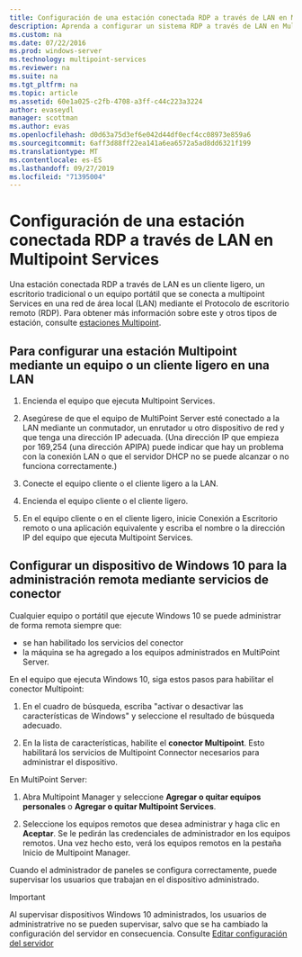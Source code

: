 ```yaml
---
title: Configuración de una estación conectada RDP a través de LAN en Multipoint Services
description: Aprenda a configurar un sistema RDP a través de LAN en Multipoint Services
ms.custom: na
ms.date: 07/22/2016
ms.prod: windows-server
ms.technology: multipoint-services
ms.reviewer: na
ms.suite: na
ms.tgt_pltfrm: na
ms.topic: article
ms.assetid: 60e1a025-c2fb-4708-a3ff-c44c223a3224
author: evaseydl
manager: scottman
ms.author: evas
ms.openlocfilehash: d0d63a75d3ef6e042d44df0ecf4cc08973e859a6
ms.sourcegitcommit: 6aff3d88ff22ea141a6ea6572a5ad8dd6321f199
ms.translationtype: MT
ms.contentlocale: es-ES
ms.lasthandoff: 09/27/2019
ms.locfileid: "71395004"
---
```

# <a name="set-up-an-rdp-over-lan-connected-station-in-multipoint-services"></a>Configuración de una estación conectada RDP a través de LAN en Multipoint Services
Una estación conectada RDP a través de LAN es un cliente ligero, un escritorio tradicional o un equipo portátil que se conecta a multipoint Services en una red de área local (LAN) mediante el Protocolo de escritorio remoto (RDP). Para obtener más información sobre este y otros tipos de estación, consulte [estaciones Multipoint](MultiPoint-services-Stations.md).  
  
## <a name="to-set-up-a-multipoint-station-using-a-computer-or-thin-client-on-a-lan"></a>Para configurar una estación Multipoint mediante un equipo o un cliente ligero en una LAN  
  
1.  Encienda el equipo que ejecuta Multipoint Services.  
  
2.  Asegúrese de que el equipo de MultiPoint Server esté conectado a la LAN mediante un conmutador, un enrutador u otro dispositivo de red y que tenga una dirección IP adecuada. (Una dirección IP que empieza por 169,254 (una dirección APIPA) puede indicar que hay un problema con la conexión LAN o que el servidor DHCP no se puede alcanzar o no funciona correctamente.)  
  
3.  Conecte el equipo cliente o el cliente ligero a la LAN.  
  
4.  Encienda el equipo cliente o el cliente ligero.  
  
5.  En el equipo cliente o en el cliente ligero, inicie Conexión a Escritorio remoto o una aplicación equivalente y escriba el nombre o la dirección IP del equipo que ejecuta Multipoint Services.

## <a name="set-up-a-windows-10-device-for-remote-management-by-using-connector-services"></a>Configurar un dispositivo de Windows 10 para la administración remota mediante servicios de conector
Cualquier equipo o portátil que ejecute Windows 10 se puede administrar de forma remota siempre que:
- se han habilitado los servicios del conector  
- la máquina se ha agregado a los equipos administrados en MultiPoint Server.  

En el equipo que ejecuta Windows 10, siga estos pasos para habilitar el conector Multipoint:

1. En el cuadro de búsqueda, escriba "activar o desactivar las características de Windows" y seleccione el resultado de búsqueda adecuado. 

2. En la lista de características, habilite el **conector Multipoint**. Esto habilitará los servicios de Multipoint Connector necesarios para administrar el dispositivo. 

En MultiPoint Server:
1. Abra Multipoint Manager y seleccione **Agregar o quitar equipos personales** o **Agregar o quitar Multipoint Services**.

2. Seleccione los equipos remotos que desea administrar y haga clic en **Aceptar**.  Se le pedirán las credenciales de administrador en los equipos remotos.  Una vez hecho esto, verá los equipos remotos en la pestaña Inicio de Multipoint Manager.

Cuando el administrador de paneles se configura correctamente, puede supervisar los usuarios que trabajan en el dispositivo administrado.

> [!IMPORTANT]  
> Al supervisar dispositivos Windows 10 administrados, los usuarios de administratrive no se pueden supervisar, salvo que se ha cambiado la configuración del servidor en consecuencia. Consulte [Editar configuración del servidor](Edit-Server-Settings.md)